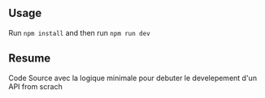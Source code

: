 ## Usage
Run `npm install` and then run `npm run dev`

## Resume
Code Source avec la logique minimale pour debuter le develepement d'un API from scrach
